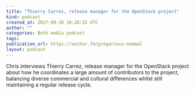 ```yaml
---
title: "Thierry Carrez, release manager for the OpenStack project"
kind: podcast
created_at: 2017-09-28 10:26:32 UTC
author: ""
categories: Both media podcast
tags: 
publication_url: https://anchor.fm/gregarious-mammal
layout: podcast
---
```

Chris interviews Thierry Carrez, release manager for the OpenStack project about how he coordinates a large amount of contributors to the project, balancing diverse commercial and cultural differences whilst still maintaining a regular release cycle.